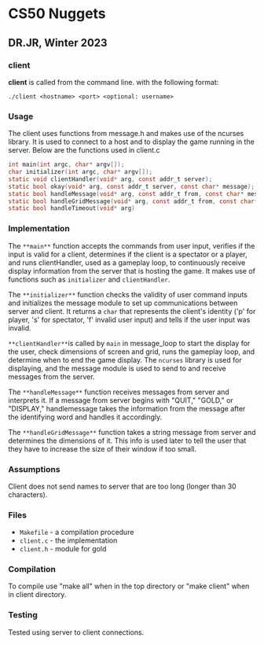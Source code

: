 # CS50 Nuggets
## DR.JR, Winter 2023

### client

**client** is called from the command line. with the following format:

``./client <hostname> <port> <optional: username>``

### Usage

The client uses functions from message.h and makes use of the ncurses library. It is used to connect to a host and to display the game running in the server. Below are the functions used in client.c

```c
int main(int argc, char* argv[]);
char initializer(int argc, char* argv[]);
static void clientHandler(void* arg, const addr_t server);
static bool okay(void* arg, const addr_t server, const char* message);
static bool handleMessage(void* arg, const addr_t from, const char* message);
static bool handleGridMessage(void* arg, const addr_t from, const char* message);
static bool handleTimeout(void* arg)
```

### Implementation

The `**main**` function accepts the commands from user input, verifies if the input is valid for a client, determines if the client is a spectator or a player, and runs clientHandler, used as a gameplay loop, to continuously receive display information from the server that is hosting the game. It makes use of functions such as `initializer` and `clientHandler`.  

The `**initializer**` function checks the validity of user command inputs and initializes the message module to set up communications between server and client. It returns a `char` that represents the client's identity  ('p' for player, 's' for spectator, 'f' invalid user input) and tells if the user input was invalid.

`**clientHandler**`is called by `main` in message_loop to start the display for the user, check dimensions of screen and grid, runs the gameplay loop, and determine when to end the game display. The `ncurses` library is used for displaying, and the message module is used to send to and receive messages from the server. 

The `**handleMessage**` function receives messages from server and interprets it. If a message from server begins with "QUIT," "GOLD," or "DISPLAY," handlemessage takes the information from the message after the identifying word and handles it accordingly. 

The `**handleGridMessage**` function takes a string message from server and determines the dimensions of it. This info is used later to tell the user that they have to increase the size of their window if too small.



### Assumptions
Client does not send names to server that are too long (longer than 30 characters).


### Files

* `Makefile` - a compilation procedure
* `client.c` - the implementation
* `client.h` - module for gold

### Compilation

To compile use "make all" when in the top directory or "make client" when in client directory.

### Testing
Tested using server to client connections.



